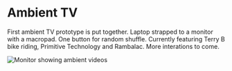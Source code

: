# Ambient TV

First ambient TV prototype is put together. Laptop strapped to a monitor with a macropad. One button for random shuffle. Currently featuring Terry B bike riding, Primitive Technology and Rambalac. More interations to come.

![Monitor showing ambient videos](https://grant-uploader.s3.amazonaws.com/2024-08-19-09-55-39.gif)

